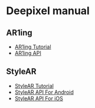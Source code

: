 # Deepixel manual

## AR1ing

- [AR1ing Tutorial][aring_tutorial]
- [AR1ing API][aring_api]

## StyleAR

- [StyleAR Tutorial][stylear_tutorial]
- [StyleAR API For Android][stylear_api_for_android]
- [StyleAR API For iOS][stylear_api_for_ios]

[aring_tutorial]: /AR1ing/tutorial
[aring_api]: /AR1ing/apis
[stylear_tutorial]: /StyleAR/tutorial
[stylear_api_for_android]: /StyleAR/apis/android
[stylear_api_for_ios]: /StyleAR/apis/ios
